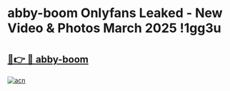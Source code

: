 # abby-boom Onlyfans Leaked - New Video & Photos March 2025 !1gg3u

# <h2><a href="https://kt6n60.iuczelnia.edu.pl?title=abby-boom&ref=1gg3u">🔗👉 🔴 abby-boom</a></h2>

[![acn](https://github.com/user-attachments/assets/0f9c940e-d8b0-45ae-aac7-cd30a18b3e1c)](https://kt6n60.iuczelnia.edu.pl?title=abby-boom&ref=1gg3u)


